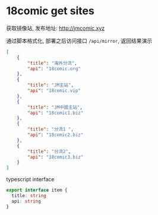 # 18comic get sites

获取镜像站, 发布地址: http://jmcomic.xyz

通过脚本格式化, 部署之后访问接口 `/api/mirror`, 返回结果演示

```json
[
    {
        "title": "海外分流",
        "api": "18comic.org"
    },
    {
        "title": "JM主站",
        "api": "18comic.vip"
    },
    {
        "title": "JM中國主站",
        "api": "18comic1.biz"
    },
    {
        "title": "分流1 ",
        "api": "18comic2.biz"
    },
    {
        "title": "分流2",
        "api": "18comic3.biz"
    }
]
```

typescript interface

```typescript
export interface item {
  title: string
  api: string
}
```